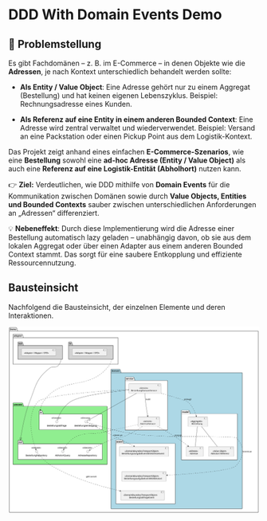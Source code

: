 # DDD With Domain Events Demo

## 📌 Problemstellung

Es gibt Fachdomänen – z. B. im E-Commerce – in denen Objekte wie die **Adressen**, je nach Kontext unterschiedlich behandelt werden sollte:

* **Als Entity / Value Object**:
  Eine Adresse gehört nur zu einem Aggregat (Bestellung) und hat keinen eigenen Lebenszyklus.
  Beispiel: Rechnungsadresse eines Kunden.

* **Als Referenz auf eine Entity in einem anderen Bounded Context**:
  Eine Adresse wird zentral verwaltet und wiederverwendet.
  Beispiel: Versand an eine Packstation oder einen Pickup Point aus dem Logistik-Kontext.

Das Projekt zeigt anhand eines einfachen **E-Commerce-Szenarios**, wie eine **Bestellung** sowohl eine **ad-hoc Adresse (Entity / Value Object)** als auch eine **Referenz auf eine Logistik-Entität (Abholhort)** nutzen kann.

👉 **Ziel:** Verdeutlichen, wie DDD mithilfe von **Domain Events** für die Kommunikation zwischen Domänen sowie durch **Value Objects, Entities und Bounded Contexts** sauber zwischen unterschiedlichen Anforderungen an „Adressen“ differenziert.

💡 **Nebeneffekt**: Durch diese Implementierung wird die Adresse einer Bestellung automatisch lazy geladen – unabhängig davon, ob sie aus dem lokalen Aggregat oder über einen Adapter aus einem anderen Bounded Context stammt. Das sorgt für eine saubere Entkopplung und effiziente Ressourcennutzung.

## Bausteinsicht

Nachfolgend die Bausteinsicht, der einzelnen Elemente und deren Interaktionen.

![clean_architecture_domain_events.svg](docs/clean_architecture_domain_events.svg)

